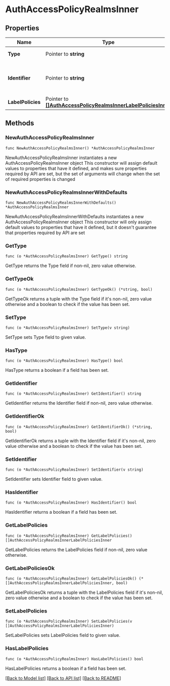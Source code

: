 # AuthAccessPolicyRealmsInner

## Properties

Name | Type | Description | Notes
------------ | ------------- | ------------- | -------------
**Type** | Pointer to **string** | Type of the realm | [optional] 
**Identifier** | Pointer to **string** | The unique identifier of a realm (org or stack). | [optional] 
**LabelPolicies** | Pointer to [**[]AuthAccessPolicyRealmsInnerLabelPoliciesInner**](AuthAccessPolicyRealmsInnerLabelPoliciesInner.md) |  | [optional] 

## Methods

### NewAuthAccessPolicyRealmsInner

`func NewAuthAccessPolicyRealmsInner() *AuthAccessPolicyRealmsInner`

NewAuthAccessPolicyRealmsInner instantiates a new AuthAccessPolicyRealmsInner object
This constructor will assign default values to properties that have it defined,
and makes sure properties required by API are set, but the set of arguments
will change when the set of required properties is changed

### NewAuthAccessPolicyRealmsInnerWithDefaults

`func NewAuthAccessPolicyRealmsInnerWithDefaults() *AuthAccessPolicyRealmsInner`

NewAuthAccessPolicyRealmsInnerWithDefaults instantiates a new AuthAccessPolicyRealmsInner object
This constructor will only assign default values to properties that have it defined,
but it doesn't guarantee that properties required by API are set

### GetType

`func (o *AuthAccessPolicyRealmsInner) GetType() string`

GetType returns the Type field if non-nil, zero value otherwise.

### GetTypeOk

`func (o *AuthAccessPolicyRealmsInner) GetTypeOk() (*string, bool)`

GetTypeOk returns a tuple with the Type field if it's non-nil, zero value otherwise
and a boolean to check if the value has been set.

### SetType

`func (o *AuthAccessPolicyRealmsInner) SetType(v string)`

SetType sets Type field to given value.

### HasType

`func (o *AuthAccessPolicyRealmsInner) HasType() bool`

HasType returns a boolean if a field has been set.

### GetIdentifier

`func (o *AuthAccessPolicyRealmsInner) GetIdentifier() string`

GetIdentifier returns the Identifier field if non-nil, zero value otherwise.

### GetIdentifierOk

`func (o *AuthAccessPolicyRealmsInner) GetIdentifierOk() (*string, bool)`

GetIdentifierOk returns a tuple with the Identifier field if it's non-nil, zero value otherwise
and a boolean to check if the value has been set.

### SetIdentifier

`func (o *AuthAccessPolicyRealmsInner) SetIdentifier(v string)`

SetIdentifier sets Identifier field to given value.

### HasIdentifier

`func (o *AuthAccessPolicyRealmsInner) HasIdentifier() bool`

HasIdentifier returns a boolean if a field has been set.

### GetLabelPolicies

`func (o *AuthAccessPolicyRealmsInner) GetLabelPolicies() []AuthAccessPolicyRealmsInnerLabelPoliciesInner`

GetLabelPolicies returns the LabelPolicies field if non-nil, zero value otherwise.

### GetLabelPoliciesOk

`func (o *AuthAccessPolicyRealmsInner) GetLabelPoliciesOk() (*[]AuthAccessPolicyRealmsInnerLabelPoliciesInner, bool)`

GetLabelPoliciesOk returns a tuple with the LabelPolicies field if it's non-nil, zero value otherwise
and a boolean to check if the value has been set.

### SetLabelPolicies

`func (o *AuthAccessPolicyRealmsInner) SetLabelPolicies(v []AuthAccessPolicyRealmsInnerLabelPoliciesInner)`

SetLabelPolicies sets LabelPolicies field to given value.

### HasLabelPolicies

`func (o *AuthAccessPolicyRealmsInner) HasLabelPolicies() bool`

HasLabelPolicies returns a boolean if a field has been set.


[[Back to Model list]](../README.md#documentation-for-models) [[Back to API list]](../README.md#documentation-for-api-endpoints) [[Back to README]](../README.md)


